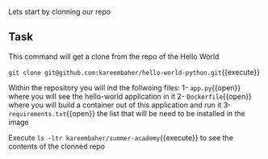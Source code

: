 Lets start by clonning our repo
## Task

This command will get a clone from the repo of the Hello World

`git clone git@github.com:kareembaher/hello-world-python.git`{{execute}}

Within the repository you will ind the follwoing files:
    1- `app.py`{{open}} where you will see the hello-world application in it
    2- `Dockerfile`{{open}} where you will build a container out of this application and run it
    3- `requirements.txt`{{open}} the list that will be need to be installed in the image

Execute `ls -ltr kareembaher/summer-academy`{{execute}} to see the contents of the clonned repo